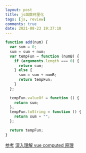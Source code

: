 ```yaml
---
layout: post
title: js函数柯里化
tags: [js, review]
comments: true
date: 2021-08-23 19:37:10
---
```


```js
function add(num) {
  var sum = 0;
  sum = sum + num;
  var tempFun = function (numB) {
    if (arguments.length === 0) {
      return sum;
    } else {
      sum = sum + numB;
      return tempFun;
    }
  };

  tempFun.valueOf = function () {
    return sum;
  };
  tempFun.toString = function () {
    return sum + "";
  };

  return tempFun;
}
```

[参考](https://segmentfault.com/q/1010000004342477)
[深入理解 vue computed 原理](https://juejin.cn/post/6844903606676799501)
